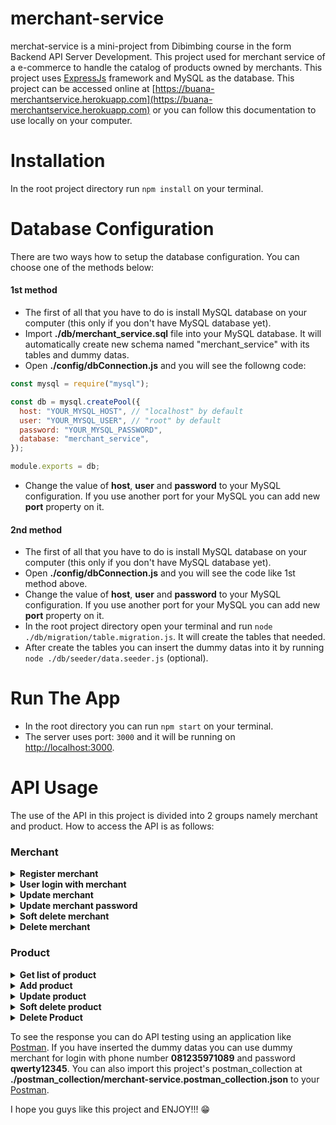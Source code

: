 # merchant-service

merchat-service is a mini-project from Dibimbing course in the form Backend API Server Development. This project used for merchant service of a e-commerce to handle the catalog of products owned by merchants. This project uses [ExpressJs](https://www.npmjs.com/package/express) framework and MySQL as the database.
This project can be accessed online at [https://buana-merchantservice.herokuapp.com](https://buana-merchantservice.herokuapp.com) or you can follow this documentation to use locally on your computer.

# Installation

In the root project directory run `npm install` on your terminal.

# Database Configuration

There are two ways how to setup the database configuration. You can choose one of the methods below:

#### 1st method

- The first of all that you have to do is install MySQL database on your computer (this only if you don't have MySQL database yet).
- Import **./db/merchant_service.sql** file into your MySQL database. It will automatically create new schema named "merchant_service" with its tables and dummy datas.
- Open **./config/dbConnection.js** and you will see the followng code:

```javascript
const mysql = require("mysql");

const db = mysql.createPool({
  host: "YOUR_MYSQL_HOST", // "localhost" by default
  user: "YOUR_MYSQL_USER", // "root" by default
  password: "YOUR_MYSQL_PASSWORD",
  database: "merchant_service",
});

module.exports = db;
```

- Change the value of **host**, **user** and **password** to your MySQL configuration. If you use another port for your MySQL you can add new **port** property on it.

#### 2nd method

- The first of all that you have to do is install MySQL database on your computer (this only if you don't have MySQL database yet).
- Open **./config/dbConnection.js** and you will see the code like 1st method above.
- Change the value of **host**, **user** and **password** to your MySQL configuration. If you use another port for your MySQL you can add new **port** property on it.
- In the root project directory open your terminal and run `node ./db/migration/table.migration.js`. It will create the tables that needed.
- After create the tables you can insert the dummy datas into it by running `node ./db/seeder/data.seeder.js` (optional).

# Run The App

- In the root directory you can run `npm start` on your terminal.
- The server uses port: `3000` and it will be running on [http://localhost:3000](http://localhost:3000).

# API Usage

The use of the API in this project is divided into 2 groups namely merchant and product. How to access the API is as follows:

### Merchant

<details>
<summary><b>Register merchant</b></summary>

<p>

`POST` `/merchant`

_Parameters:_ body

- `name` string, min:3, max:50 \*required
- `phone_number` string \*required (only Indonesian mobile phone format)
- `password` string, min:6 \*required
- `password_confirmation` string, min:6 \*required
- `address` string \*required

_Response:_ JSON

- `status: 200` registration success

```json
{
  "message": "Merchant has been registered."
}
```

- `status: 400` registration failed

```json
{
  "message": "Phone number is already registered."
}
```

- `status: 400` parameters validation failed

```json
{
  "message": {
    "param_key": ["error message array"]
  }
}
```

</p>
</details>

<details>
<summary><b>User login with merchant</b></summary>

<p>

`POST` `/login`

_Parameters:_ body

- `phone_number` string \*required (only Indonesian mobile phone format)
- `password` string, min:6 \*required

_Response:_ JSON

- `status: 200` login success

```json
{
  "message": "Login success",
  "data": {
    "token": "token"
  }
}
```

- `status: 404` merchant doesn't exist

```json
{
  "message": "Phone number is not registered."
}
```

- `status: 400` login failed incorrect password

```json
{
  "message": "Login failed, wrong password"
}
```

- `status: 400` parameters validation failed

```json
{
  "message": {
    "param_key": ["error message array"]
  }
}
```

</p>
</details>

<details>
<summary><b>Update merchant</b></summary>

<p>

`PUT` `/merchant`

_Authorization:_ Bearer Token

- `token` token from login response \*required

_Parameters:_ body

- `name` string, min:3, max:50 \*required
- `phone_number` string \*required (only Indonesian mobile phone format)
- `address` string \*required

_Response:_ JSON

- `status: 200` update success

```json
{
  "message": "Merchant has been updated."
}
```

- `status: 400` phone number already exist

```json
{
  "message": "Phone number is already exist."
}
```

- `status: 400` parameters validation failed

```json
{
  "message": {
    "param_key": ["error message array"]
  }
}
```

- `status: 401` unauthorized

```json
{
  "message": "Unauthorized"
}
```

- `status: 400` wrong authorization format

```json
{
  "auth": false,
  "message": "Wrong authorization format"
}
```

- `status: 401` token expired

```json
{
  "auth": false,
  "message": "Token expired"
}
```

- `status: 401` authorization failed

```json
{
  "auth": false,
  "message": "Invalid Token"
}
```

</p>
</details>

<details>
<summary><b>Update merchant password</b></summary>

<p>

`PUT` `/merchant/updatePassword`

_Authorization:_ Bearer Token

- `token` token from login response \*required

_Parameters:_ body

- `old_password` string, min:6 \*required
- `new_password` string, min:6 \*required
- `new_password_confirmation` string, min:6 \*required

_Response:_ JSON

- `status: 200` update success

```json
{
  "message": "Merchant has been updated."
}
```

- `status: 400` update failed wrong possword

```json
{
  "message": "Old password is incorrect."
}
```

- `status: 400` new password equal to old password

```json
{
  "message": "New password cannot be the same as the old password."
}
```

- `status: 400` parameters validation failed

```json
{
  "message": {
    "param_key": ["error message array"]
  }
}
```

- `status: 401` unauthorized

```json
{
  "message": "Unauthorized"
}
```

- `status: 400` wrong authorization format

```json
{
  "auth": false,
  "message": "Wrong authorization format"
}
```

- `status: 401` token expired

```json
{
  "auth": false,
  "message": "Token expired"
}
```

- `status: 401` authorization failed

```json
{
  "auth": false,
  "message": "Invalid Token"
}
```

</p>
</details>

<details>
<summary><b>Soft delete merchant</b></summary>

<p>

`PUT` `/merchant/softDelete`

_Authorization:_ Bearer Token

- `token` token from login response \*required

_Parameters:_ body

- `password` string, min:6 \*required

_Response:_ JSON

- `status: 200` soft delete success

```json
{
  "message": "Merchant has been soft deleted."
}
```

- `status: 400` soft delete failed, incorrect password

```json
{
  "message": "Password is incorrect."
}
```

- `status: 400` parameters validation failed

```json
{
  "message": {
    "param_key": ["error message array"]
  }
}
```

- `status: 401` unauthorized

```json
{
  "message": "Unauthorized"
}
```

- `status: 400` wrong authorization format

```json
{
  "auth": false,
  "message": "Wrong authorization format"
}
```

- `status: 401` token expired

```json
{
  "auth": false,
  "message": "Token expired"
}
```

- `status: 401` authorization failed

```json
{
  "auth": false,
  "message": "Invalid Token"
}
```

</p>
</details>

<details>
<summary><b>Delete merchant</b></summary>

<p>

`DELETE` `/merchant`

\* Careful! Deleting a merchant causes the product list at that merchant to be deleted as well. For safe, use soft delete merchant instead of using delete merchant.

_Authorization:_ Bearer Token

- `token` token from login response \*required

_Parameters:_ body

- `password` string, min:6 \*required

_Response:_ JSON

- `status: 200` delete success

```json
{
  "message": "Merchant has been deleted."
}
```

- `status: 400` delete failed, incorrect password

```json
{
  "message": "Password is incorrect."
}
```

- `status: 400` parameters validation failed

```json
{
  "message": {
    "param_key": ["error message array"]
  }
}
```

- `status: 401` unauthorized

```json
{
  "message": "Unauthorized"
}
```

- `status: 400` wrong authorization format

```json
{
  "auth": false,
  "message": "Wrong authorization format"
}
```

- `status: 401` token expired

```json
{
  "auth": false,
  "message": "Token expired"
}
```

- `status: 401` authorization failed

```json
{
  "auth": false,
  "message": "Invalid Token"
}
```

</p>
</details>

### Product

<details>
<summary><b>Get list of product</b></summary>

<p>

`GET` `/product`

_Authorization:_ Bearer Token

- `token` token from login response \*required

_Parameters:_ none

_Response:_ JSON

- `status: 200` get data success

```json
[
  {
    "id": "int",
    "name": "string",
    "quantity": "int",
    "price": "int"
  }
]
```

- `status: 401` unauthorized

```json
{
  "message": "Unauthorized"
}
```

- `status: 400` wrong authorization format

```json
{
  "auth": false,
  "message": "Wrong authorization format"
}
```

- `status: 401` token expired

```json
{
  "auth": false,
  "message": "Token expired"
}
```

- `status: 401` authorization failed

```json
{
  "auth": false,
  "message": "Invalid Token"
}
```

</p>
</details>

<details>
<summary><b>Add product</b></summary>

<p>

`POST` `/product`

_Authorization:_ Bearer Token

- `token` token from login response \*required

_Parameters:_ body

- `name` string, min:3, max:50 \*required
- `quantity` integer, min:1 \*required
- `price` integer, min:10000 \*required

_Response:_ JSON

- `status: 200` add product success

```json
{
  "message": "Product has been added."
}
```

- `status: 401` unauthorized

```json
{
  "message": "Unauthorized"
}
```

- `status: 400` wrong authorization format

```json
{
  "auth": false,
  "message": "Wrong authorization format"
}
```

- `status: 401` token expired

```json
{
  "auth": false,
  "message": "Token expired"
}
```

- `status: 401` authorization failed

```json
{
  "auth": false,
  "message": "Invalid Token"
}
```

</p>
</details>

<details>
<summary><b>Update product</b></summary>

<p>

`PUT` `/product/{id}`

_Authorization:_ Bearer Token

- `token` token from login response \*required

_Parameters:_ path, body

- `id` integer \*required (path)
- `name` string, min:3, max:50 \*required (body)
- `quantity` integer, min:1 \*required (body)
- `price` integer, min:10000 \*required (body)

_Response:_ JSON

- `status: 200` update product success

```json
{
  "message": "Product has been updated."
}
```

- `status: 404` product not found

```json
{
  "message": "Product with id '{id}' not found in your merchant."
}
```

- `status: 401` unauthorized

```json
{
  "message": "Unauthorized"
}
```

- `status: 400` wrong authorization format

```json
{
  "auth": false,
  "message": "Wrong authorization format"
}
```

- `status: 401` token expired

```json
{
  "auth": false,
  "message": "Token expired"
}
```

- `status: 401` authorization failed

```json
{
  "auth": false,
  "message": "Invalid Token"
}
```

</p>
</details>

<details>
<summary><b>Soft delete product</b></summary>

<p>

`PUT` `/product/softDelete/{id}`

_Authorization:_ Bearer Token

- `token` token from login response \*required

_Parameters:_ path

- `id` integer \*required

_Response:_ JSON

- `status: 200` soft delete product success

```json
{
  "message": "Product has been soft deleted."
}
```

- `status: 404` product not found

```json
{
  "message": "Product with id '{id}' not found in your merchant."
}
```

- `status: 401` unauthorized

```json
{
  "message": "Unauthorized"
}
```

- `status: 400` wrong authorization format

```json
{
  "auth": false,
  "message": "Wrong authorization format"
}
```

- `status: 401` token expired

```json
{
  "auth": false,
  "message": "Token expired"
}
```

- `status: 401` authorization failed

```json
{
  "auth": false,
  "message": "Invalid Token"
}
```

</p>
</details>

<details>
<summary><b>Delete Product</b></summary>

<p>

`DELETE` `/product/{id}`

\* Careful! Deleting a product causes the product to be deleted from the database. For safe, use soft delete product instead of using delete product.

_Authorization:_ Bearer Token

- `token` token from login response \*required

_Parameters:_ path

- `id` integer \*required

_Response:_ JSON

- `status: 200` delete product success

```json
{
  "message": "Product has been deleted."
}
```

- `status: 404` product not found

```json
{
  "message": "Product with id '{id}' not found in your merchant."
}
```

- `status: 401` unauthorized

```json
{
  "message": "Unauthorized"
}
```

- `status: 400` wrong authorization format

```json
{
  "auth": false,
  "message": "Wrong authorization format"
}
```

- `status: 401` token expired

```json
{
  "auth": false,
  "message": "Token expired"
}
```

- `status: 401` authorization failed

```json
{
  "auth": false,
  "message": "Invalid Token"
}
```

</p>
</details>

To see the response you can do API testing using an application like [Postman](https://www.postman.com/).
If you have inserted the dummy datas you can use dummy merchant for login with phone number **081235971089** and password **qwerty12345**.
You can also import this project's postman_collection at **./postman_collection/merchant-service.postman_collection.json** to your [Postman](https://www.postman.com/).

I hope you guys like this project and ENJOY!!! :grin:
